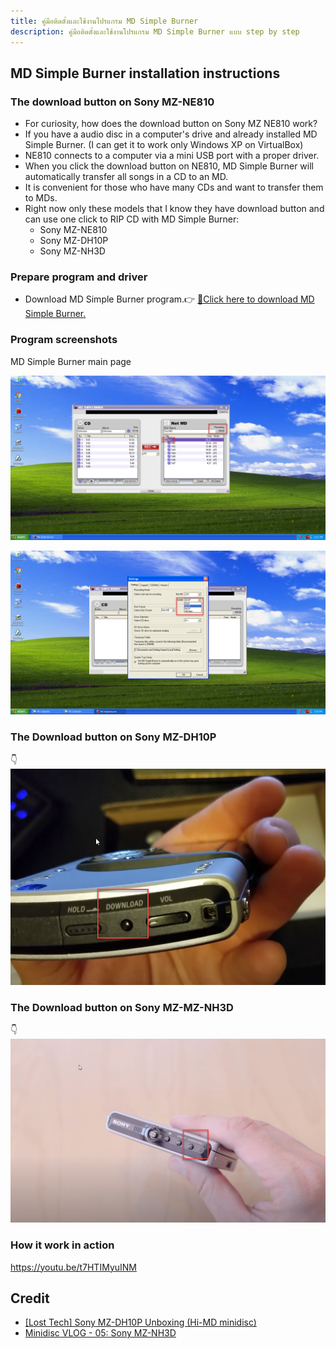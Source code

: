 ```yaml
---
title: คู่มือติดตั้งและใช้งานโปรแกรม MD Simple Burner
description: คู่มือติดตั้งและใช้งานโปรแกรม MD Simple Burner แบบ step by step
---
```


## MD Simple Burner installation instructions

### The download button on Sony MZ-NE810
- For curiosity, how does the download button on Sony MZ NE810 work?
- If you have a audio disc in a computer's drive and already installed MD Simple Burner. (I can get it to work only Windows XP on VirtualBox)
- NE810 connects to a computer via a mini USB port with a proper driver.
- When you click the download button on NE810, MD Simple Burner will automatically transfer all songs in a CD to an MD.
- It is convenient for those who have many CDs and want to transfer them to MDs.
- Right now only these models that I know they have download button and can use one click to RIP CD with MD Simple Burner:
  - Sony MZ-NE810
  - Sony MZ-DH10P
  - Sony MZ-NH3D

### Prepare program and driver
- Download MD Simple Burner program.👉 [💾Click here to download MD Simple Burner.](files/md-simple-burner.zip)

### Program screenshots

MD Simple Burner main page

![](images/md-simple-burner-manual/main-window.png)

![](images/md-simple-burner-manual/settings-window.png)


### The Download button on Sony MZ-DH10P
👇
![](images/md-simple-burner-manual/the-download-button-on-sony-mz-dh10p.png)


### The Download button on Sony MZ-MZ-NH3D
👇
![](images/md-simple-burner-manual/the-download-button-on-sony-mz-nh3d.png)

### How it work in action

https://youtu.be/t7HTIMyuINM

## Credit
- [[Lost Tech] Sony MZ-DH10P Unboxing (Hi-MD minidisc)
](https://youtu.be/KJZrSpJuJEk?t=322)
- [Minidisc VLOG - 05: Sony MZ-NH3D
](https://youtu.be/Rh1OIWWbm5U?t=820)
